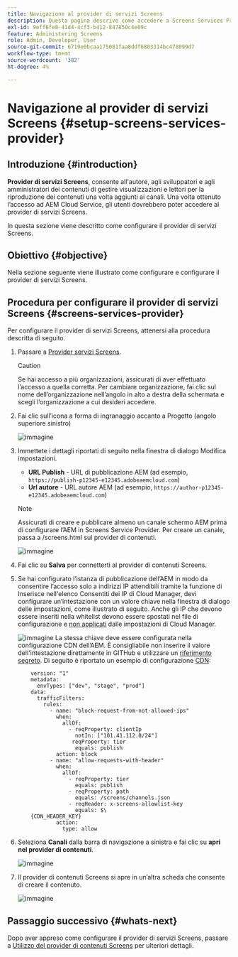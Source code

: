 ```yaml
---
title: Navigazione al provider di servizi Screens
description: Questa pagina descrive come accedere a Screens Services Provider.
exl-id: 9eff6fe8-41d4-4cf3-b412-847850c4e09c
feature: Administering Screens
role: Admin, Developer, User
source-git-commit: 6719e0bcaa175081faa8ddf6803314bc478099d7
workflow-type: tm+mt
source-wordcount: '382'
ht-degree: 4%

---
```


# Navigazione al provider di servizi Screens {#setup-screens-services-provider}

## Introduzione {#introduction}

**Provider di servizi Screens**, consente all&#39;autore, agli sviluppatori e agli amministratori dei contenuti di gestire visualizzazioni e lettori per la riproduzione dei contenuti una volta aggiunti ai canali. Una volta ottenuto l’accesso ad AEM Cloud Service, gli utenti dovrebbero poter accedere al provider di servizi Screens.

In questa sezione viene descritto come configurare il provider di servizi Screens.


## Obiettivo {#objective}

Nella sezione seguente viene illustrato come configurare e configurare il provider di servizi Screens.

## Procedura per configurare il provider di servizi Screens {#screens-services-provider}

Per configurare il provider di servizi Screens, attenersi alla procedura descritta di seguito.

1. Passare a [Provider servizi Screens](https://experience.adobe.com/screens).

   >[!CAUTION]
   >Se hai accesso a più organizzazioni, assicurati di aver effettuato l’accesso a quella corretta. Per cambiare organizzazione, fai clic sul nome dell’organizzazione nell’angolo in alto a destra della schermata e scegli l’organizzazione a cui desideri accedere.

1. Fai clic sull’icona a forma di ingranaggio accanto a Progetto (angolo superiore sinistro)

   ![immagine](/help/screens-cloud/assets/configure/configure-screens0.png)

1. Immettete i dettagli riportati di seguito nella finestra di dialogo Modifica impostazioni.
   * **URL Publish** - URL di pubblicazione AEM (ad esempio, `https://publish-p12345-e12345.adobeaemcloud.com`)
   * **Url autore** - URL autore AEM (ad esempio, `https://author-p12345-e12345.adobeaemcloud.com`)

   >[!NOTE]
   >Assicurati di creare e pubblicare almeno un canale schermo AEM prima di configurare l’AEM in Screens Service Provider. Per creare un canale, passa a /screens.html sul provider di contenuti.

   ![immagine](/help/screens-cloud/assets/configure/configure-screens4.png)

1. Fai clic su **Salva** per connetterti al provider di contenuti Screens.

1. Se hai configurato l’istanza di pubblicazione dell’AEM in modo da consentire l’accesso solo a indirizzi IP attendibili tramite la funzione di Inserisce nell&#39;elenco Consentiti dei IP di Cloud Manager, devi configurare un’intestazione con un valore chiave nella finestra di dialogo delle impostazioni, come illustrato di seguito.
Anche gli IP che devono essere inseriti nella whitelist devono essere spostati nel file di configurazione e [non applicati](https://experienceleague.adobe.com/it/docs/experience-manager-cloud-service/content/implementing/using-cloud-manager/ip-allow-lists/apply-allow-list) dalle impostazioni di Cloud Manager.

   ![immagine](/help/screens-cloud/assets/configure/configure-screens20b.png)
La stessa chiave deve essere configurata nella configurazione CDN dell’AEM.  È consigliabile non inserire il valore dell&#39;intestazione direttamente in GITHub e utilizzare un [riferimento segreto](https://experienceleague.adobe.com/it/docs/experience-manager-cloud-service/content/implementing/content-delivery/cdn-credentials-authentication#rotating-secrets).
Di seguito è riportato un esempio di configurazione [CDN](https://experienceleague.adobe.com/it/docs/experience-manager-cloud-service/content/security/traffic-filter-rules-including-waf):

   ```kind: "CDN"
       version: "1"
       metadata:
         envTypes: ["dev", "stage", "prod"]
       data:
         trafficFilters:
           rules:
             - name: "block-request-from-not-allowed-ips"
               when:
                 allOf:
                   - reqProperty: clientIp
                     notIn: ["101.41.112.0/24"]
                    reqProperty: tier
                     equals: publish
               action: block
             - name: "allow-requests-with-header"
               when:
                 allOf:
                   - reqProperty: tier
                     equals: publish
                   - reqProperty: path
                     equals: /screens/channels.json
                   - reqHeader: x-screens-allowlist-key
                     equals: $\
       {CDN_HEADER_KEY}
               action:
                 type: allow
   ```

1. Seleziona **Canali** dalla barra di navigazione a sinistra e fai clic su **apri nel provider di contenuti**.

   ![immagine](/help/screens-cloud/assets/configure/configure-screens1.png)

1. Il provider di contenuti Screens si apre in un’altra scheda che consente di creare il contenuto.

   ![immagine](/help/screens-cloud/assets/configure/configure-screens2.png)





## Passaggio successivo {#whats-next}

Dopo aver appreso come configurare il provider di servizi Screens, passare a [Utilizzo del provider di contenuti Screens](https://experienceleague.adobe.com/docs/experience-manager-cloud-service/content/screens-as-cloud-service/configure-screens-cloud/using-screens-content-provider.html?lang=it#screens-content-provider) per ulteriori dettagli.
